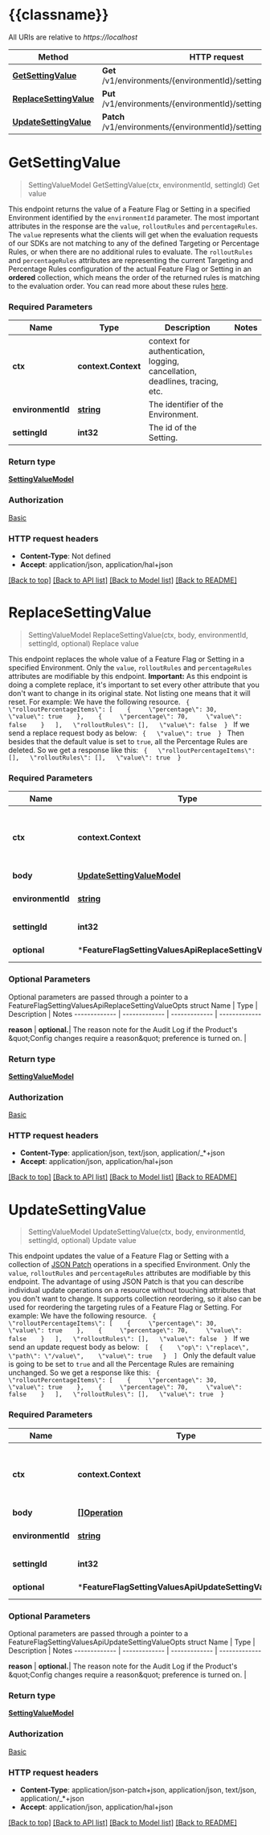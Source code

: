 # {{classname}}

All URIs are relative to *https://localhost*

Method | HTTP request | Description
------------- | ------------- | -------------
[**GetSettingValue**](FeatureFlagSettingValuesApi.md#GetSettingValue) | **Get** /v1/environments/{environmentId}/settings/{settingId}/value | Get value
[**ReplaceSettingValue**](FeatureFlagSettingValuesApi.md#ReplaceSettingValue) | **Put** /v1/environments/{environmentId}/settings/{settingId}/value | Replace value
[**UpdateSettingValue**](FeatureFlagSettingValuesApi.md#UpdateSettingValue) | **Patch** /v1/environments/{environmentId}/settings/{settingId}/value | Update value

# **GetSettingValue**
> SettingValueModel GetSettingValue(ctx, environmentId, settingId)
Get value

This endpoint returns the value of a Feature Flag or Setting   in a specified Environment identified by the `environmentId` parameter.    The most important attributes in the response are the `value`, `rolloutRules` and `percentageRules`.  The `value` represents what the clients will get when the evaluation requests of our SDKs   are not matching to any of the defined Targeting or Percentage Rules, or when there are no additional rules to evaluate.    The `rolloutRules` and `percentageRules` attributes are representing the current   Targeting and Percentage Rules configuration of the actual Feature Flag or Setting   in an **ordered** collection, which means the order of the returned rules is matching to the  evaluation order. You can read more about these rules [here](https://configcat.com/docs/advanced/targeting/).

### Required Parameters

Name | Type | Description  | Notes
------------- | ------------- | ------------- | -------------
 **ctx** | **context.Context** | context for authentication, logging, cancellation, deadlines, tracing, etc.
  **environmentId** | [**string**](.md)| The identifier of the Environment. | 
  **settingId** | **int32**| The id of the Setting. | 

### Return type

[**SettingValueModel**](SettingValueModel.md)

### Authorization

[Basic](../README.md#Basic)

### HTTP request headers

 - **Content-Type**: Not defined
 - **Accept**: application/json, application/hal+json

[[Back to top]](#) [[Back to API list]](../README.md#documentation-for-api-endpoints) [[Back to Model list]](../README.md#documentation-for-models) [[Back to README]](../README.md)

# **ReplaceSettingValue**
> SettingValueModel ReplaceSettingValue(ctx, body, environmentId, settingId, optional)
Replace value

This endpoint replaces the whole value of a Feature Flag or Setting in a specified Environment.    Only the `value`, `rolloutRules` and `percentageRules` attributes are modifiable by this endpoint.    **Important:** As this endpoint is doing a complete replace, it's important to set every other attribute that you don't   want to change in its original state. Not listing one means that it will reset.    For example: We have the following resource.  ```  {   \"rolloutPercentageItems\": [    {     \"percentage\": 30,     \"value\": true    },    {     \"percentage\": 70,     \"value\": false    }   ],   \"rolloutRules\": [],   \"value\": false  }  ```  If we send a replace request body as below:  ```  {   \"value\": true  }  ```  Then besides that the default value is set to `true`, all the Percentage Rules are deleted.   So we get a response like this:  ```  {   \"rolloutPercentageItems\": [],   \"rolloutRules\": [],   \"value\": true  }  ```

### Required Parameters

Name | Type | Description  | Notes
------------- | ------------- | ------------- | -------------
 **ctx** | **context.Context** | context for authentication, logging, cancellation, deadlines, tracing, etc.
  **body** | [**UpdateSettingValueModel**](UpdateSettingValueModel.md)|  | 
  **environmentId** | [**string**](.md)| The identifier of the Environment. | 
  **settingId** | **int32**| The id of the Setting. | 
 **optional** | ***FeatureFlagSettingValuesApiReplaceSettingValueOpts** | optional parameters | nil if no parameters

### Optional Parameters
Optional parameters are passed through a pointer to a FeatureFlagSettingValuesApiReplaceSettingValueOpts struct
Name | Type | Description  | Notes
------------- | ------------- | ------------- | -------------



 **reason** | **optional.**| The reason note for the Audit Log if the Product&#x27;s \&quot;Config changes require a reason\&quot; preference is turned on. | 

### Return type

[**SettingValueModel**](SettingValueModel.md)

### Authorization

[Basic](../README.md#Basic)

### HTTP request headers

 - **Content-Type**: application/json, text/json, application/_*+json
 - **Accept**: application/json, application/hal+json

[[Back to top]](#) [[Back to API list]](../README.md#documentation-for-api-endpoints) [[Back to Model list]](../README.md#documentation-for-models) [[Back to README]](../README.md)

# **UpdateSettingValue**
> SettingValueModel UpdateSettingValue(ctx, body, environmentId, settingId, optional)
Update value

This endpoint updates the value of a Feature Flag or Setting   with a collection of [JSON Patch](http://jsonpatch.com) operations in a specified Environment.    Only the `value`, `rolloutRules` and `percentageRules` attributes are modifiable by this endpoint.    The advantage of using JSON Patch is that you can describe individual update operations on a resource  without touching attributes that you don't want to change. It supports collection reordering, so it also   can be used for reordering the targeting rules of a Feature Flag or Setting.    For example: We have the following resource.  ```  {   \"rolloutPercentageItems\": [    {     \"percentage\": 30,     \"value\": true    },    {     \"percentage\": 70,     \"value\": false    }   ],   \"rolloutRules\": [],   \"value\": false  }  ```  If we send an update request body as below:  ```  [   {    \"op\": \"replace\",    \"path\": \"/value\",    \"value\": true   }  ]  ```  Only the default value is going to be set to `true` and all the Percentage Rules are remaining unchanged.  So we get a response like this:  ```  {   \"rolloutPercentageItems\": [    {     \"percentage\": 30,     \"value\": true    },    {     \"percentage\": 70,     \"value\": false    }   ],   \"rolloutRules\": [],   \"value\": true  }  ```

### Required Parameters

Name | Type | Description  | Notes
------------- | ------------- | ------------- | -------------
 **ctx** | **context.Context** | context for authentication, logging, cancellation, deadlines, tracing, etc.
  **body** | [**[]Operation**](Operation.md)|  | 
  **environmentId** | [**string**](.md)| The identifier of the Environment. | 
  **settingId** | **int32**| The id of the Setting. | 
 **optional** | ***FeatureFlagSettingValuesApiUpdateSettingValueOpts** | optional parameters | nil if no parameters

### Optional Parameters
Optional parameters are passed through a pointer to a FeatureFlagSettingValuesApiUpdateSettingValueOpts struct
Name | Type | Description  | Notes
------------- | ------------- | ------------- | -------------



 **reason** | **optional.**| The reason note for the Audit Log if the Product&#x27;s \&quot;Config changes require a reason\&quot; preference is turned on. | 

### Return type

[**SettingValueModel**](SettingValueModel.md)

### Authorization

[Basic](../README.md#Basic)

### HTTP request headers

 - **Content-Type**: application/json-patch+json, application/json, text/json, application/_*+json
 - **Accept**: application/json, application/hal+json

[[Back to top]](#) [[Back to API list]](../README.md#documentation-for-api-endpoints) [[Back to Model list]](../README.md#documentation-for-models) [[Back to README]](../README.md)

